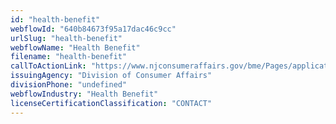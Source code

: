 ```yaml
---
id: "health-benefit"
webflowId: "640b84673f95a17dac46c9cc"
urlSlug: "health-benefit"
webflowName: "Health Benefit"
filename: "health-benefit"
callToActionLink: "https://www.njconsumeraffairs.gov/bme/Pages/applications.aspx"
issuingAgency: "Division of Consumer Affairs"
divisionPhone: "undefined"
webflowIndustry: "Health Benefit"
licenseCertificationClassification: "CONTACT"
---
```

